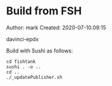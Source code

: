 # Build from FSH

Author: mark
Created: 2020-07-10.09:15

davinci-epdx

Build with Sushi as follows:

    cd fishtank
    sushi . -o ..
    cd ..
    ./_updatePublisher.sh
